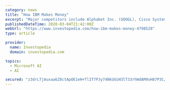 ```yaml
---
category: news
title: "How IBM Makes Money"
excerpt: "Major competitors include Alphabet Inc. (GOOGL), Cisco Systems Inc. (CSCO), Microsoft Corp. (MSFT ... IBM sells IT services, cloud and cognitive offerings, and enterprise systems and software."
publishedDateTime: 2020-03-04T21:42:00Z
webUrl: "https://www.investopedia.com/how-ibm-makes-money-4798528"
type: article

provider:
  name: Investopedia
  domain: investopedia.com

topics:
  - Microsoft AI
  - AI

secured: "z3drLTjAuxaa6Z8ctApOE1eH+TlIT7PJy74NkUUiH3lT33rhWdAM9vH87P3C/AG0NWXMvWlrmqXKPCtyU6WJZIDBptbJ4BLeg5BVRVhj4ff9QXIPgDoltNH+nkcAJ3xifXKKvYdXwpG3wpXS/cQ8jDNpmV0KKBWgf66U6jBqMg3G+fKpuQuGI0aOtTj6ZHCDDa+zzwv7S3JOhT8T1x1YYR8gmyY/9EcesW8bwAkjjzCxcjT7dX9ehmRjhz3aipho1JbJIX4cY/aiXUC5tTS2GrHTiojwg49VFUVDJkj/mFGZh+cEsZh6dH2IPqYsswVc;bvFt6MkFrBUNrywW9tewXg=="
---
```


